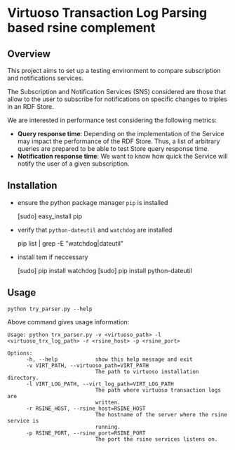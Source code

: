 # Virtuoso Transaction Log Parsing based rsine complement 

## Overview

This project aims to set up a testing environment to compare subscription and notifications services. 

The Subscription and Notification Services (SNS) considered are those that allow to the user to subscribe for notifications on specific changes to triples in an RDF Store. 

We are interested in performance test considering the following metrics:

* **Query response time**: Depending on the implementation of the Service may impact the performance of the RDF Store. Thus, a list of arbitrary queries are prepared to be able to test Store query response time.
* **Notification response time**: We want to know how quick the Service will notify the user of a given subscription.

## Installation 

* ensure the python package manager ``pip`` is installed

    [sudo] easy_install pip 

* verify that ``python-dateutil`` and ``watchdog`` are installed

    pip list | grep -E "watchdog|dateutil"

* install tem if neccessary
	
	[sudo] pip install watchdog
	[sudo] pip install python-dateutil

## Usage

    python try_parser.py --help 

Above command gives usage information:

    Usage: python trx_parser.py -v <virtuoso_path> -l <virtuoso_trx_log_path> -r <rsine_host> -p <rsine_port>

    Options:
		  -h, --help            show this help message and exit
		  -v VIRT_PATH, --virtuoso_path=VIRT_PATH
		                        The path to virtuoso installation directory.
		  -l VIRT_LOG_PATH, --virt_log_path=VIRT_LOG_PATH
		                        The path where virtuoso transaction logs are
		                        written.
		  -r RSINE_HOST, --rsine_host=RSINE_HOST
		                        The hostname of the server where the rsine service is
		                        running.
		  -p RSINE_PORT, --rsine_port=RSINE_PORT
		                        The port the rsine services listens on.